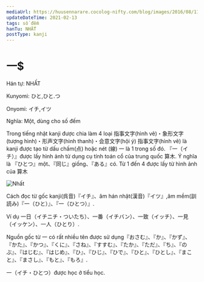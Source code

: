 ```yaml
---
mediaUrl: https://huusennarare.cocolog-nifty.com/blog/images/2016/08/11/photo_12.jpg
updateDateTime: 2021-02-13
tags: số đếm
hanTu: NHẤT
postType: kanji
---
```


# 一$

Hán tự: NHẤT

Kunyomi: ひと,ひと.つ

Onyomi: イチ,イツ

Nghĩa: Một, dùng cho số đếm

Trong tiếng nhật kanji được chia làm 4 loại 指事文字(hình vẽ)・象形文字(tượng hình)・形声文字(hình thanh)・会意文字(hội ý)
指事文字(hình vẽ) là kanji được tạo từ dấu chấm(点) hoặc nét (線) 一 là 1 trong số đó.
『一（イチ）』được lấy hình ảnh từ dụng cụ tính toán cổ của trung quốc 算木. Ý nghĩa là 『ひとつ』một、『同じ』giống、『ある』có. Từ 1 đến 4 được lấy từ hình ảnh của 算木

![Nhất](https://huusennarare.cocolog-nifty.com/blog/images/2016/08/11/photo_12.jpg "Một")

Cách đọc từ gốc kanji(呉音)『イチ』、âm hán nhật(漢音)『イツ』,âm mềm(訓読み)『一（ひと）』、『一（ひとつ）』.

Ví dụ 一日（イチニチ・ついたち）、一番（イチバン）、一致（イッチ）、一見（イッケン）、一人（ひとり）.

Nguồn gốc từ 一 có rất nhiều tên được sử dụng『おさむ』、『か』、『かず』、『かた』、『かつ』、『くに』、『さね』、『すすむ』、『たか』、『ただ』、『ち』、『のぶ』、『はじむ』、『はじめ』、『ひ』、『ひじ』、『ひで』、『ひと』、『ひとし』、『まこと』、『まさし』、『もと』、『もろ』.

一（イチ・ひとつ）được học ở tiểu học.